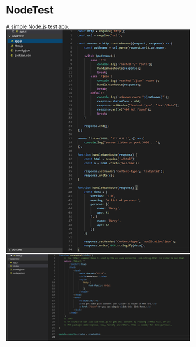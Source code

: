 # NodeTest
A simple Node.js test app.
![Alt text](/screenshots/app.png?raw=true "app.js")
![Alt text](/screenshots/html.png?raw=true "html.js")
